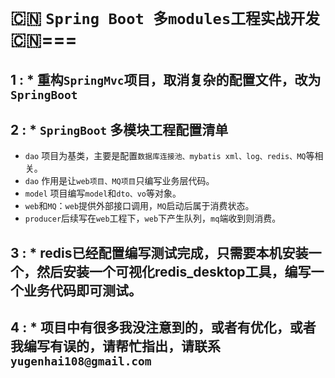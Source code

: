 # :cn: `Spring Boot 多modules工程实战开发` :cn:=== <br>

## 1 : * 重构`SpringMvc`项目，取消复杂的配置文件，改为`SpringBoot` <br>
## 2 : * `SpringBoot` 多模块工程配置清单 <br>
  * `dao` 项目为基类，主要是配置`数据库连接池、mybatis xml、log、redis、MQ`等相关。<br>
  * `dao` 作用是让`web项目、MQ项目`只编写业务层代码。<br>
  * `model` 项目编写`model`和`dto、vo`等对象。<br>
  * `web`和`MQ`：`web`提供外部接口调用，`MQ`启动后属于消费状态。<br>
  * `producer`后续写在`web`工程下，`web`下产生队列，`mq`端收到则消费。<br>
  
## 3 : * redis已经配置编写测试完成，只需要本机安装一个，然后安装一个可视化redis_desktop工具，编写一个业务代码即可测试。<br>
## 4 : * 项目中有很多我没注意到的，或者有优化，或者我编写有误的，请帮忙指出，请联系 `yugenhai108@gmail.com`
